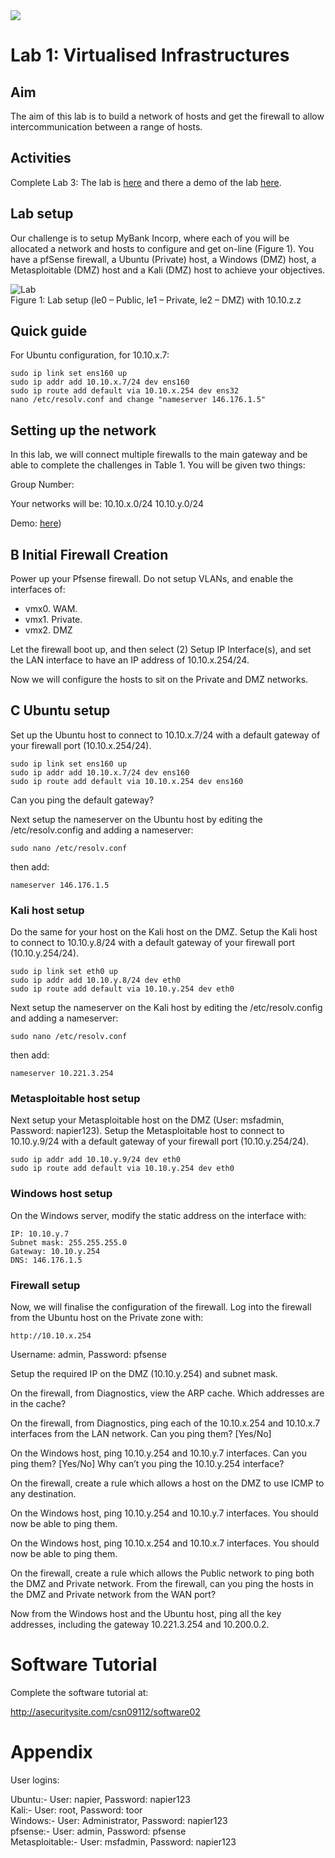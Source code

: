 <img src="https://github.com/billbuchanan/csn09112/blob/master/zadditional/top_csn09112.png"/>

# Lab 1: Virtualised Infrastructures

## Aim
The aim of this lab is to build a network of hosts and get the firewall to allow intercommunication between a range of hosts.

## Activities

Complete Lab 3: The lab is [here](https://github.com/billbuchanan/csn09112/blob/master/week04_ciphers/labs/csn09112_lab03.pdf) and there a demo of the lab [here](https://www.youtube.com/watch?v=qIA3LnKTI6k).</p>



## Lab setup
Our challenge is to setup MyBank Incorp, where each of you will be allocated a network and hosts to configure and get on-line (Figure 1). You have a pfSense firewall, a Ubuntu (Private) host, a Windows (DMZ) host, a Metasploitable (DMZ) host and a Kali (DMZ) host to achieve your objectives. 


![Lab](https://github.com/billbuchanan/csn09112/blob/master/week04_ciphers/labs/pfsense1.png)  
Figure 1: Lab setup (le0 – Public, le1 – Private, le2 – DMZ)  with 10.10.z.z

## Quick guide</h2>
For Ubuntu configuration, for 10.10.x.7:

```
sudo ip link set ens160 up
sudo ip addr add 10.10.x.7/24 dev ens160
sudo ip route add default via 10.10.x.254 dev ens32
nano /etc/resolv.conf and change "nameserver 146.176.1.5"
```



## Setting up the network
In this lab, we will connect multiple firewalls to the main gateway and be able to complete the challenges in Table 1. You will be given two things:

Group Number:

Your networks will be: 10.10.x.0/24  10.10.y.0/24  

Demo: [here](https://www.youtube.com/watch?v=qIA3LnKTI6k))


## B Initial Firewall Creation
Power up your Pfsense firewall. Do not setup VLANs, and enable the interfaces of:

* vmx0. WAM.
* vmx1. Private.
* vmx2. DMZ

Let the firewall boot up, and then select (2) Setup IP Interface(s), and set the LAN interface to have an IP address of 10.10.x.254/24. 

Now we will configure the hosts to sit on the Private and DMZ networks.

## C Ubuntu setup
Set up the Ubuntu host to connect to 10.10.x.7/24 with a default gateway of your firewall port (10.10.x.254/24).

```
sudo ip link set ens160 up
sudo ip addr add 10.10.x.7/24 dev ens160
sudo ip route add default via 10.10.x.254 dev ens160
```
Can you ping the default gateway?

Next setup the nameserver on the Ubuntu host by editing the /etc/resolv.config and adding a nameserver:

```
sudo nano /etc/resolv.conf
```
then add:
```
nameserver 146.176.1.5
```

### Kali host setup
Do the same for your host on the Kali host on the DMZ. Setup the Kali host to connect to 10.10.y.8/24 with a default gateway of your firewall port (10.10.y.254/24).

```
sudo ip link set eth0 up
sudo ip addr add 10.10.y.8/24 dev eth0
sudo ip route add default via 10.10.y.254 dev eth0
```

Next setup the nameserver on the Kali host by editing the /etc/resolv.config and adding a nameserver:
```
sudo nano /etc/resolv.conf
```
then add:
```
nameserver 10.221.3.254
```
### Metasploitable host setup
Next setup your Metasploitable host on the DMZ (User: msfadmin, Password: napier123). Setup the Metasploitable host to connect to 10.10.y.9/24 with a default gateway of your firewall port (10.10.y.254/24).
```
sudo ip addr add 10.10.y.9/24 dev eth0
sudo ip route add default via 10.10.y.254 dev eth0
```

### Windows host setup
On the Windows server, modify the static address on the interface with:

```
IP: 10.10.y.7
Subnet mask: 255.255.255.0
Gateway: 10.10.y.254
DNS: 146.176.1.5
```

### Firewall  setup
Now, we will finalise the configuration of the firewall. Log into the firewall from the Ubuntu host on the Private zone with:

```
http://10.10.x.254
```

Username: admin, Password: pfsense

Setup the required IP on the DMZ (10.10.y.254) and subnet mask.

On the firewall, from Diagnostics, view the ARP cache. Which addresses are in the cache?


On the firewall, from Diagnostics, ping each of the 10.10.x.254 and 10.10.x.7 interfaces from the LAN network. Can you ping them? [Yes/No]

 
On the Windows host, ping 10.10.y.254 and 10.10.y.7 interfaces. Can you ping them? [Yes/No] Why can’t you ping the 10.10.y.254 interface?



On the firewall, create a rule which allows a host on the DMZ to use ICMP to any destination.

On the Windows host, ping 10.10.y.254 and 10.10.y.7 interfaces. You should now be able to ping them.

On the Windows host, ping 10.10.x.254 and 10.10.x.7 interfaces. You should now be able to ping them.

On the firewall, create a rule which allows the Public network to ping both the DMZ and Private network. From the firewall, can you ping the hosts in the DMZ and Private network from the WAN port?

Now from the Windows host and the Ubuntu host, ping all the key addresses, including the gateway 10.221.3.254 and 10.200.0.2.




# Software Tutorial
Complete the software tutorial at: 

http://asecuritysite.com/csn09112/software02


# Appendix
User logins: 

Ubuntu:- User: napier, Password: napier123  
Kali:-  User: root, Password: toor  
Windows:-		User: Administrator, Password: napier123  
pfsense:- User: admin, Password: pfsense  
Metasploitable:- User: msfadmin, Password: napier123  


